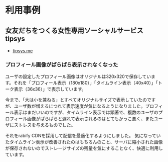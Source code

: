 # 利用事例
## 女友だちをつくる女性専用ソーシャルサービス tipsys
- [tipsys.me](https://tipsys.me/)

### プロフィール画像がぱらぱら表示されなくなった
ユーザの設定したプロフィール画像はオリジナルは320x320で保存しています。それを「プロフィール表示（180x180）」「タイムライン表示（40x40）」「トーク表示（36x36）」で表示しています。

今まで、「大は小を兼ねる」とすべてオリジナルサイズで表示していたのですが、ユーザ数が増えるにつれて表示速度が気になるようになりました。プロフィール表示はまだいいのですが、タイムライン表示では顕著で、複数のユーザのプロフィール画像がぱらぱらと遅れて表示されるのはとてもかっこ悪く、またユーザにストレスを与えるものでした。

それをrabify CDNを採用して配信を最適化するようにしました。 気になっていたタイムライン表示が改善されたのはもちろんのこと、サーバに縮小された画像が保存されないのでストレージサイズの残量を気にすることなく、快適に利用しています。
